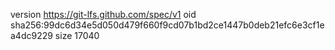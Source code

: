 version https://git-lfs.github.com/spec/v1
oid sha256:99dc6d34e5d050d479f660f9cd07b1bd2ce1447b0deb21efc6e3cf1ea4dc9229
size 17040
